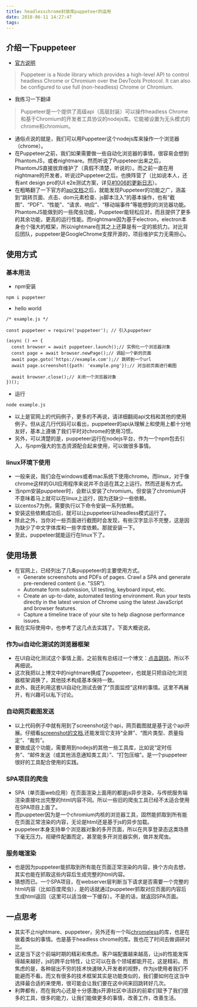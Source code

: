 ```yaml
---
title: headlesschrome封装库puppeteer的运用
date: 2018-06-11 14:27:47
tags:
---
```

## 介绍一下puppeteer
- [官方说明](https://github.com/GoogleChrome/puppeteer)
> Puppeteer is a Node library which provides a high-level API to control headless Chrome or Chromium over the DevTools Protocol. It can also be configured to use full (non-headless) Chrome or Chromium.
- 我练习一下翻译
> Puppeteer是一个提供了高级api（高层封装）可以操作headless Chrome和基于Chromium的开发者工具协议的nodejs库。它能被设置为无头模式的chrome和chromium。
- 通俗点说的就是，我们可以用Puppeteer这个nodejs库来操作一个浏览器（chrome）。
- 在Puppeteer之前，我们如果需要做一些自动化浏览器的事情，很容易会想到PhantomJS，或者nightmare。然而听说了Puppeteer出来之后，PhantomJS直接放弃维护了（真假不清楚，听说的）。而之前一直在用nightmare的开发者，听说过Puppeteer之后，也换阵营了（比如说本人，还有ant design pro的UI e2e测试方案，详见[#1006的更新日志](https://pro.ant.design/docs/changelog-cn)）。
- 在粗略翻了一下官方的[api文档](https://github.com/GoogleChrome/puppeteer/blob/v1.4.0/docs/api.md)之后，就能发现Puppeteer的功能之广，涵盖到“跳转页面、点击、dom元素检查、js脚本注入”的基本操作，也有“截图”、“PDF”、“性能”、“请求、响应”、“移动端事件”等能想到的浏览器功能。PhantomJS能做到的一些爬虫功能，Puppeteer能轻松应对，而且提供了更多的其余功能，更高的运行性能。而nightmare因为基于electron，electron本身也个强大的框架，所以nightmare在其之上还算是有一定的抵抗力。对比背后团队，puppeteer是GoogleChrome支撑开源的，项目维护实力无需担心。
## 使用方式
### 基本用法
- npm安装
```
npm i puppeteer
```
- hello world
```
/* example.js */

const puppeteer = require('puppeteer'); // 引入puppeteer

(async () => {
  const browser = await puppeteer.launch();// 实例化一个浏览器对象
  const page = await browser.newPage();// 调起一个新的页面
  await page.goto('https://example.com');// 跳转到一个url
  await page.screenshot({path: 'example.png'});// 对当前页面进行截图

  await browser.close();// 关闭一个浏览器对象
})();
```
- 运行
```
node example.js
```
- 以上是官网上的代码例子，更多的不再说，请详细翻阅api文档和其他的使用例子。但从这几行代码可以看出，puppeteer的api从理解上和使用上都十分地友好，基本上遵循了我们平时对chrome的使用习惯。
- 另外，可以清楚的是，puppeteer运行在nodejs平台，作为一个npm包去引入，与npm强大的生态资源配合起来使用，可以做很多事情。
### linux环境下使用
- 一般来说，我们会在windows或者mac系统下使用chrome。而linux，对于像chrome这样的GUI应用程序来说并不合适在其之上运行。然而还是有方式。
- 当npm安装puppeteer时，会默认安装了chromium。但安装了chromium并不意味着马上就可以在linux上运行，因为还缺少一些依赖。
- 以centos7为例，需要执行以下命令安装一系列依赖。
- 安装这些依赖成功后，就可以让puppeteer以headless模式运行了。
- 除此之外，当你对一些页面进行截图时会发现，有些汉字显示不完整，这是因为缺少了中文字体库和一些字库依赖。那就安装一下。
- 至此，puppeteer就能运行在linux下了。
## 使用场景
- 在官网上，已经列出了几条puppeteer的主要使用方式。
    - Generate screenshots and PDFs of pages.
Crawl a SPA and generate pre-rendered content (i.e. "SSR").
    - Automate form submission, UI testing, keyboard input, etc.
    - Create an up-to-date, automated testing environment. Run your tests directly in the latest version of Chrome using the latest JavaScript and browser features.
    - Capture a timeline trace of your site to help diagnose performance issues.
- 我在实际使用中，也参考了这几点去实践了。下面大概说说。
### 作为ui自动化测试的浏览器框架
- 在UI自动化测试这个事情上面，之前我有总结过一个博文：[点击跳转](https://maizsss.github.io/2017/10/28/%E5%89%8D%E7%AB%AF%E7%9A%84UI%E8%87%AA%E5%8A%A8%E5%8C%96%E6%B5%8B%E8%AF%95/)。所以不再细说。
- 这次我把以上博文中的nightmare换成了puppeteer，也就是只把自动化浏览器框架调换了，其他技术构成基本保持一致。
- 此外，我还利用这套UI自动化测试去做了“页面监控”这样的事情。这里不再展开，有兴趣可以私下讨论。
### 自动网页截图发送
- 以上代码例子中就有用到了screenshot这个api，网页截图就是基于这个api开展。仔细看[screenshot的文档](https://github.com/GoogleChrome/puppeteer/blob/v1.4.0/docs/api.md#pagescreenshotoptions),还能发现它支持“全屏”、“图片类型、质量指定”、“裁剪”。
- 要做成这个功能，需要用到nodejs的其他一些工具库，比如说“定时任务”、“邮件发送（或其他消息通知类工具）”、“打包压缩”。是一个puppeteer很好的工具配合使用的实践。

### SPA项目的爬虫
- SPA（单页面web应用）在页面渲染上面用的都是js异步渲染，与传统服务端渲染直接吐出完整的html内容不同。所以一些旧的爬虫工具已经不太适合使用在SPA项目上面了。
- 而puppeteer因为是一个chromium内核的浏览器工具，固然能抓取到所有能在页面正常渲染的内容，无论是html还是基于js的异步加载。
- puppeteer本身支持单个浏览器对象的多开页面，所以在共享登录态这类场景下毫无压力。视硬件配置而定，甚至能多开浏览器实例，做并发爬虫。

### 服务端渲染
- 也是因为puppeteer能抓取到所有能在页面正常渲染的内容，换个方向去想，其实也能在抓取这些内容后生成完整的html内容。
- 猜想而已。一个SPA项目，在webserver层判断当下请求是否需要一个完整的html内容（比如百度爬虫），是的话就通过puppeteer抓取对应页面的内容后生成html返回（这里可以适当做一下缓存）。不是的话，就返回SPA页面。

## 一点思考
- 其实不止nightmare、puppeteer，另外还有一个叫[chromeless](https://github.com/prismagraphql/chromeless)的库，也是在做着类似的事情。也是基于headless chrome的库。我也花了时间去做调研对比。
- 这是当下这个前端时期的精彩和焦虑。客户端配置越来越高，让js的性能发挥得越来越好，js的跨平台特性，让它可以在各个领域都能开花，这是精彩。而焦虑的是，各种层出不穷的技术快速映入开发者的视野，作为js使用者我们不能避而不看。而又有很多的技术框架其实是功能类似的，我们要如何在这当中选择最合适的来使用，很可能会让我们要在这中间来回跳转好几次。
- 利弊都有，而在我内心还是十分感激js开源社区中活跃的前辈们赋予了我们很多的工具，很多的能力，让我们能做更多的事情，改善工作，改善生活。

